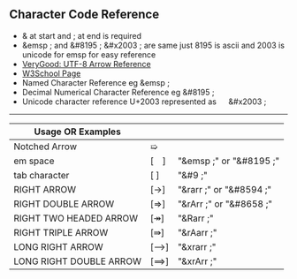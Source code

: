 ## Character Code Reference 
* & at start and ; at end is required
* &emsp ; and &#8195 ; &#x2003 ; are same just 8195 is ascii and 2003 is unicode for emsp for easy reference
* [VeryGood: UTF-8 Arrow Reference](https://www.toptal.com/designers/htmlarrows/arrows/)
* [W3School Page](https://www.w3schools.com/charsets/ref_utf_arrows.asp)
* Named Character Reference eg &emsp ;
* Decimal Numerical Character Reference eg &#8195 ;
* Unicode character reference U+2003 represented as &#x2003; &#x2003 ;

---
|Usage OR Examples|||
|-|-|-|
|Notched Arrow|➯||
|em space                   |[&#8195;]  | "&emsp ;" or "&#8195 ;"|
|tab character              |[&#9;]     | "&#9 ;"|
|RIGHT ARROW                |[&rarr;]   | "&rarr ;" or "&#8594 ;" |
|RIGHT DOUBLE ARROW         |[&rArr;]   | "&rArr ;" or "&#8658 ;"|
|RIGHT TWO HEADED ARROW     |[&Rarr;]   | "&Rarr ;"|
|RIGHT TRIPLE ARROW         |[&rAarr;]  | "&rAarr ;"|
|LONG RIGHT ARROW           |[&xrarr;]  | "&xrarr ;"|
|LONG RIGHT DOUBLE ARROW    |[&xrArr;]  | "&xrArr ;"|